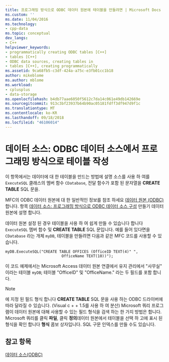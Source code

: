 ```yaml
---
title: 프로그래밍 방식으로 ODBC 데이터 원본에 테이블을 만들려면 | Microsoft Docs
ms.custom: ''
ms.date: 11/04/2016
ms.technology:
- cpp-data
ms.topic: conceptual
dev_langs:
- C++
helpviewer_keywords:
- programmatically creating ODBC tables [C++]
- tables [C++]
- ODBC data sources, creating tables in
- tables [C++], creating programmatically
ms.assetid: 9ca68fb5-c3df-424a-a75c-e3fb01cc1b18
author: mikeblome
ms.author: mblome
ms.workload:
- cplusplus
- data-storage
ms.openlocfilehash: b4db77aae6050f5612c7da14c061e49db142669e
ms.sourcegitcommit: 913c3bf23937b64b90ac05181fdff3df947d9f1c
ms.translationtype: MT
ms.contentlocale: ko-KR
ms.lasthandoff: 09/18/2018
ms.locfileid: "46106014"
---
```

# <a name="data-source-programmatically-creating-a-table-in-an-odbc-data-source"></a>데이터 소스: ODBC 데이터 소스에서 프로그래밍 방식으로 테이블 작성

이 항목에서는 데이터에 대 한 테이블을 만드는 방법에 설명 소스를 사용 하 여를 `ExecuteSQL` 클래스의 멤버 함수 `CDatabase`, 전달 함수가 포함 된 문자열을 **CREATE TABLE** SQL 문을.  
  
MFC의 ODBC 데이터 원본에 대 한 일반적인 정보를 참조 하세요 [데이터 원본 (ODBC)](../../data/odbc/data-source-odbc.md)합니다. 항목 [데이터 소스: 프로그래밍 방식으로 ODBC 데이터 소스 구성](../../data/odbc/data-source-programmatically-configuring-an-odbc-data-source.md) 만들기 데이터 원본에 설명 합니다.  
  
데이터 원본 설정 된 경우 테이블을 사용 하 여 쉽게 만들 수 있습니다 합니다 `ExecuteSQL` 멤버 함수 및 **CREATE TABLE** SQL 문입니다. 예를 들어 있다면을 `CDatabase` 라는 개체 `myDB`, 테이블을 만들려면 다음과 같은 MFC 코드를 사용할 수 있습니다.  
  
```  
myDB.ExecuteSQL("CREATE TABLE OFFICES (OfficeID TEXT(4)" ",   
                         OfficeName TEXT(10))");  
```  
  
이 코드 예제에서는 Microsoft Access 데이터 원본 연결에서 유지 관리에서 "사무실" 이라는 테이블 `myDB`; 테이블 "OfficeID" 및 "OfficeName." 라는 두 필드를 포함 합니다.  
  
> [!NOTE]
>  에 지정 된 필드 형식 합니다 **CREATE TABLE** SQL 문을 사용 하는 ODBC 드라이버에 따라 달라질 수 있습니다. (Visual c + + 1.5를 사용 하 여 분산) Microsoft 쿼리 프로그램이 데이터 원본에 대해 사용할 수 있는 필드 형식을 검색 하는 한 가지 방법은 합니다. Microsoft 쿼리를 클릭 **파일**, 클릭 **정의**데이터 원본에서 테이블을 선택 하 고에 표시 된 형식을 확인 합니다 **형식** 콤보 상자입니다. SQL 구문 인덱스를 만들 수도 있습니다.  
  
## <a name="see-also"></a>참고 항목  

[데이터 소스(ODBC)](../../data/odbc/data-source-odbc.md)